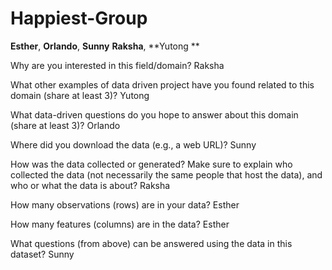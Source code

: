 # Happiest-Group
**Esther**, **Orlando**, **Sunny** **Raksha**, **Yutong ** 

Why are you interested in this field/domain? Raksha

What other examples of data driven project have you found related to this domain (share at least 3)? Yutong

What data-driven questions do you hope to answer about this domain (share at least 3)? Orlando

Where did you download the data (e.g., a web URL)? Sunny

How was the data collected or generated? Make sure to explain who collected the data (not necessarily the same people that  host the data), and who or what the data is about? Raksha 

How many observations (rows) are in your data? Esther

How many features (columns) are in the data? Esther

What questions (from above) can be answered using the data in this dataset? Sunny
